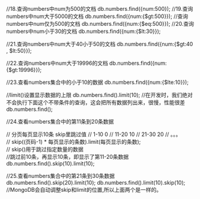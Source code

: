//18.查询numbers中num为500的文档
db.numbers.find({num:500});
//19.查询numbers中num大于5000的文档
db.numbers.find({num:{$gt:500}});
//查询numbers中num仅为500的文档
db.numbers.find({num:{$eq:500}});
//20.查询numbers中num小于30的文档
db.numbers.find({num:{$lt:30}});

//21.查询numbers中num大于40小于50的文档
db.numbers.find({num:{$gt:40 , $lt:50}});

//22.查询numbers中num大于19996的文档
db.numbers.find({num:{$gt:19996}});

//23.查看numbers集合中的小于10的数据
db.numbers.find({num:{$lte:10}});

//limit()设置显示数据的上限
db.numbers.find().limit(10);
//在开发时，我们绝对不会执行下面这个不带条件的查询，这会把所有数据列出来，很慢，性能很差
db.numbers.find();

//24.查看numbers集合中的第11条到20条数据

 //    分页每页显示10条  skip里跳过值
 //      1-10        0
 //      11-20       10
 //      21-30       20
 //       。。。       
 //   skip((页码-1) * 每页显示的条数).limit(每页显示的条数);       
 //   skip()用于跳过指定数量的数据        
 //跳过前10条，再显示10条，即显示了第11-20条数据
db.numbers.find().skip(10).limit(10);

//25.查看numbers集合中的第21条到30条数据
db.numbers.find().skip(20).limit(10);
db.numbers.find().limit(10).skip(10);
//MongoDB会自动调整skip和limit的位置,所以上面两个是一样的。